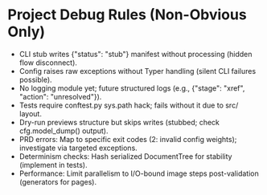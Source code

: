 # Project Debug Rules (Non-Obvious Only)
- CLI stub writes {"status": "stub"} manifest without processing (hidden flow disconnect).
- Config raises raw exceptions without Typer handling (silent CLI failures possible).
- No logging module yet; future structured logs (e.g., {"stage": "xref", "action": "unresolved"}).
- Tests require conftest.py sys.path hack; fails without it due to src/ layout.
- Dry-run previews structure but skips writes (stubbed; check cfg.model_dump() output).
- PRD errors: Map to specific exit codes (2: invalid config weights); investigate via targeted exceptions.
- Determinism checks: Hash serialized DocumentTree for stability (implement in tests).
- Performance: Limit parallelism to I/O-bound image steps post-validation (generators for pages).